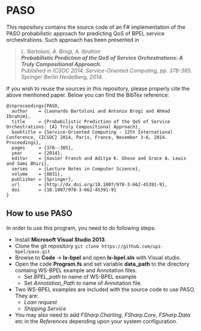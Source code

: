 # PASO
This repository contains the source code of an F\# implementation of the PASO probabilistic approach for predicting QoS of BPEL service orchestrations. Such approach has been presented in
> _L. Bartoloni, A. Brogi, A. Ibrahim <br>
> **Probabilistic Prediction of the QoS of Service Orchestrations: A Truly Compositional Approach.** <br>
> Published in ICSOC 2014, Service-Oriented Computing, pp. 378-385. Springer Berlin Heidelberg, 2014.<br>_ 

If you wish to reuse the sources in this repository, please properly cite the above mentioned paper. Below you can find the BibTex reference:
```
@inproceedings{PASO,
  author    = {Leonardo Bartoloni and Antonio Brogi and Ahmad Ibrahim},
  title     = {Probabilistic Prediction of the QoS of Service Orchestrations: {A} Truly Compositional Approach},
  booktitle = {Service-Oriented Computing - 12th International Conference, {ICSOC} 2014, Paris, France, November 3-6, 2014. Proceedings},
  pages     = {378--385},
  year      = {2014},
  editor    = {Xavier Franch and Aditya K. Ghose and Grace A. Lewis and Sami Bhiri},
  series    = {Lecture Notes in Computer Science},
  volume    = {8831},
  publisher = {Springer},
  url       = {http://dx.doi.org/10.1007/978-3-662-45391-9},
  doi       = {10.1007/978-3-662-45391-9}
}
```
## How to use PASO
In order to use this program, you need to do following steps:

* Install **Microsoft Visual Studio 2013**. 
* Clone the git repository `git clone https://github.com/upi-bpel/paso.git`
* Browse to **Code** -> **lx-bpel** and open **lx-bpel.sln** with Visual studio.
* Open the code **Program.fs** and set variable **data_path** to the directory containg WS-BPEL example and Annotation files. 
  * Set *BPEL_path* to name of WS-BPEL example
  * Set *Annotation_Path* to name of Annotation file.
* Two WS-BPEL examples are included with the source code to use PASO. They are: 
  *   *Loan request* 
  *   *Shipping Service* 
* You may also need to add  *FSharp.Charting*, *FSharp.Core*, *FSharp.Data* etc in the *References* depending upon your system configuration.


